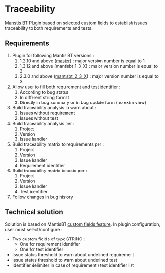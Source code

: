 # Traceability
[Manstis BT](http://www.mantisbt.org/) Plugin based on selected custom fields to establish issues traceability to both requirements and tests.

## Requirements
1. Plugin for following Mantis BT versions :
	1. 1.2.10 and above ([master](https://github.com/mantisbt-plugins/traceability/tree/master)) : major version number is equal to 1
	2. 1.3.12 and above ([mantisbt_1_3_X](https://github.com/mantisbt-plugins/traceability/tree/mantisbt_1_3_X)) : major version number is equal to 2
	3. 2.3.0 and above ([mantisbt_2_3_X](https://github.com/mantisbt-plugins/traceability/tree/mantisbt_2_3_X)) : major version number is equal to 3
2. Allow user to fill both requirement and test identifier :
    1. According to bug status
    2. In different string format
    3. Directly in bug summary or in bug update form (no extra view)
3. Build traceability analysis to warn about :
    1. Issues without requirement 
    2. Issues without test
4. Build traceability analysis per :
    1. Project
    2. Version
    3. Issue handler
5. Build traceability matrix to requirements per :
    1. Project
    2. Version
    3. Issue handler
    4. Requirement identifier
6. Build traceability matrix to tests per :
    1. Project
    2. Version
    3. Issue handler
    4. Test identifier
7. Follow changes in bug history

## Technical solution
Solution is based on MantisBT [custom fields feature](https://www.mantisbt.org/docs/master-1.2.x/en/administration_guide/admin.customize.html).
In plugin configuration, user must select/configure :
- Two custom fields of type STRING :
    - One for requirement identifier
    - One for test identifier
- Issue status threshold to warn about undefined requirement
- Issue status threshold to warn about undefined test
- Identifier delimiter in case of requirement / test identifier list
